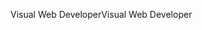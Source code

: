 <span data-ttu-id="aee75-101">Visual Web Developer</span><span class="sxs-lookup"><span data-stu-id="aee75-101">Visual Web Developer</span></span>